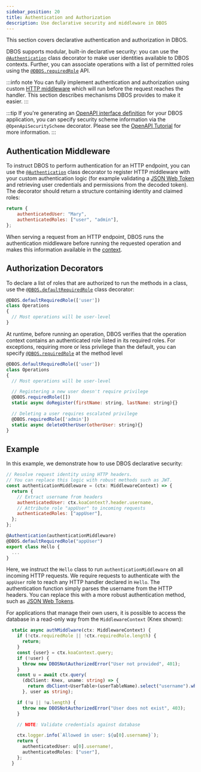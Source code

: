```yaml
---
sidebar_position: 20
title: Authentication and Authorization
description: Use declarative security and middleware in DBOS
---
```


This section covers declarative authentication and authorization in DBOS.

DBOS supports modular, built-in declarative security: you can use the [`@Authentication`](../../reference/transactapi/oldapi/decorators#authentication) class decorator to make user identities available to DBOS contexts. Further, you can associate operations with a list of permitted roles using the [`@DBOS.requiredRole`](../../reference/transactapi/dbos-class.md#dbosrequiredrole) API.

:::info note
You can fully implement authentication and authorization using custom [HTTP middleware](../requestsandevents/http-serving-tutorial#middleware) which will run before the request reaches the handler. This section describes mechanisms DBOS provides to make it easier.
:::

:::tip
If you're generating an [OpenAPI interface definition](https://spec.openapis.org/oas/v3.0.3) for your DBOS application, 
you can specify security scheme information via the `@OpenApiSecurityScheme` decorator. 
Please see the [OpenAPI Tutorial](../development/openapi-tutorial.md#specify-openapi-security-scheme-and-requirements) for more information.
:::

## Authentication Middleware
To instruct DBOS to perform authentication for an HTTP endpoint, you can use the [`@Authentication`](../../reference/transactapi/oldapi/decorators#authentication) class decorator to register HTTP middleware with your custom authentication logic (for example validating a [JSON Web Token](https://jwt.io/) and retrieving user credentials and permissions from the decoded token).
The decorator should return a structure containing identity and claimed roles:

```javascript
return {
    authenticatedUser: "Mary",
    authenticatedRoles: ["user", "admin"],
};
```

When serving a request from an HTTP endpoint, DBOS runs the authentication middleware before running the requested operation and makes this information available in the [context](../../reference/transactapi/dbos-class#accessing-http-context).

## Authorization Decorators
To declare a list of roles that are authorized to run the methods in a class, use the [`@DBOS.defaultRequiredRole`](../../reference/transactapi/dbos-class.md#dbosdefaultrequiredrole) class decorator:

```javascript
@DBOS.defaultRequiredRole(['user'])
class Operations
{
  // Most operations will be user-level
}
```

At runtime, before running an operation, DBOS verifies that the operation context contains an authenticated role listed in its required roles.
For exceptions, requiring more or less privilege than the default, you can specify [`@DBOS.requiredRole`](../../reference/transactapi/dbos-class#dbosrequiredrole) at the method level

```javascript
@DBOS.defaultRequiredRole(['user'])
class Operations
{
  // Most operations will be user-level

  // Registering a new user doesn't require privilege
  @DBOS.requiredRole([])
  static async doRegister(firstName: string, lastName: string){}

  // Deleting a user requires escalated privilege
  @DBOS.requiredRole(['admin'])
  static async deleteOtherUser(otherUser: string){}
}
```

## Example
In this example, we demonstrate how to use DBOS declarative security:

```javascript
// Resolve request identity using HTTP headers.
// You can replace this logic with robust methods such as JWT.
const authenticationMiddleware = (ctx: MiddlewareContext) => {
  return {
    // Extract username from headers
    authenticatedUser: ctx.koaContext?.header.username,
    // Attribute role "appUser" to incoming requests
    authenticatedRoles: ["appUser"],
  };
};

@Authentication(authenticationMiddleware)
@DBOS.defaultRequiredRole("appUser")
export class Hello {
  ...
}
```

Here, we instruct the `Hello` class to run `authenticationMiddleware` on all incoming HTTP requests.
We require requests to authenticate with the `appUser` role to reach any HTTP handler declared in `Hello`.
The authentication function simply parses the username from the HTTP headers.
You can replace this with a more robust authentication method, such as [JSON Web Tokens](https://jwt.io/).

For applications that manage their own users, it is possible to access the database in a read-only way from the `MiddlewareContext` (Knex shown):

```typescript
  static async authMiddlware(ctx: MiddlewareContext) {
    if (!ctx.requiredRole || !ctx.requiredRole.length) {
      return;
    }
    const {user} = ctx.koaContext.query;
    if (!user) {
      throw new DBOSNotAuthorizedError("User not provided", 401);
    }
    const u = await ctx.query(
      (dbClient: Knex, uname: string) => {
        return dbClient<UserTable>(userTableName).select("username").where({ username: uname })
      }, user as string);

    if (!u || !u.length) {
      throw new DBOSNotAuthorizedError("User does not exist", 403);
    }

    // NOTE: Validate credentials against database

    ctx.logger.info(`Allowed in user: ${u[0].username}`);
    return {
      authenticatedUser: u[0].username!,
      authenticatedRoles: ["user"],
    };
  }

```

